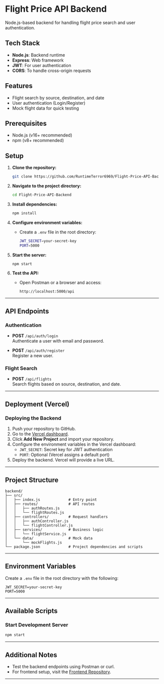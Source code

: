# Flight Price API Backend

Node.js-based backend for handling flight price search and user authentication.

## Tech Stack
- **Node.js**: Backend runtime
- **Express**: Web framework
- **JWT**: For user authentication
- **CORS**: To handle cross-origin requests

## Features
- Flight search by source, destination, and date
- User authentication (Login/Register)
- Mock flight data for quick testing

## Prerequisites
- Node.js (v16+ recommended)
- npm (v8+ recommended)

## Setup

1. **Clone the repository:**
   ```bash
   git clone https://github.com/RuntimeTerror6969/Flight-Price-API-Backend.git
   ```

2. **Navigate to the project directory:**
   ```bash
   cd Flight-Price-API-Backend
   ```

3. **Install dependencies:**
   ```bash
   npm install
   ```

4. **Configure environment variables:**
   - Create a `.env` file in the root directory:
     ```bash
     JWT_SECRET=your-secret-key
     PORT=5000
     ```

5. **Start the server:**
   ```bash
   npm start
   ```

6. **Test the API:**
   - Open Postman or a browser and access:
     ```
     http://localhost:5000/api
     ```

---

## API Endpoints

### **Authentication**
- **POST** `/api/auth/login`  
  Authenticate a user with email and password.

- **POST** `/api/auth/register`  
  Register a new user.

### **Flight Search**
- **POST** `/api/flights`  
  Search flights based on source, destination, and date.

---

## Deployment (Vercel)

### Deploying the Backend
1. Push your repository to GitHub.
2. Go to the [Vercel dashboard](https://vercel.com/).
3. Click **Add New Project** and import your repository.
4. Configure the environment variables in the Vercel dashboard:
   - `JWT_SECRET`: Secret key for JWT authentication
   - `PORT`: Optional (Vercel assigns a default port)
5. Deploy the backend. Vercel will provide a live URL.

---

## Project Structure

```plaintext
backend/
├── src/
│   ├── index.js             # Entry point
│   ├── routes/              # API routes
│   │   ├── authRoutes.js
│   │   └── flightRoutes.js
│   ├── controllers/         # Request handlers
│   │   ├── authController.js
│   │   └── flightController.js
│   ├── services/            # Business logic
│   │   └── flightService.js
│   └── data/                # Mock data
│       └── mockFlights.js
└── package.json             # Project dependencies and scripts
```

---

## Environment Variables

Create a `.env` file in the root directory with the following:

```
JWT_SECRET=your-secret-key
PORT=5000
```

---

## Available Scripts

### Start Development Server
```bash
npm start
```

---

## Additional Notes

- Test the backend endpoints using Postman or curl.
- For frontend setup, visit the [Frontend Repository](https://github.com/RuntimeTerror6969/Flight-Price-API-Frontend).

---
